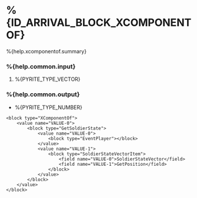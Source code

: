 # %{ID_ARRIVAL_BLOCK_XCOMPONENTOF}

%{help.xcomponentof.summary}

### %{help.common.input}

1. %{PYRITE_TYPE_VECTOR}

### %{help.common.output}

-   %{PYRITE_TYPE_NUMBER}

```
<block type="XComponentOf">
    <value name="VALUE-0">
        <block type="GetSoldierState">
            <value name="VALUE-0">
                <block type="EventPlayer"></block>
            </value>
            <value name="VALUE-1">
                <block type="SoldierStateVectorItem">
                    <field name="VALUE-0">SoldierStateVector</field>
                    <field name="VALUE-1">GetPosition</field>
                </block>
            </value>
        </block>
    </value>
</block>
```